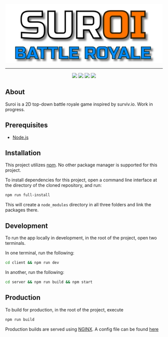 <div align="center">
  <img src="./client/img/logos/suroi_readme.svg">
  <hr />
</div>


<div align="center">
  <img src="https://img.shields.io/badge/node.js%20-%23339933.svg?style=for-the-badge&logo=nodedotjs&logoColor=white" />
  <img src="https://img.shields.io/badge/typescript-%233178C6?style=for-the-badge&logo=typescript&logoColor=white" />
  <img src="https://img.shields.io/badge/html-%23E34F26?style=for-the-badge&logo=html5&logoColor=white" />
  <img src="https://img.shields.io/badge/css-%231572B6?style=for-the-badge&logo=css3" />
</div>

## About
Suroi is a 2D top-down battle royale game inspired by surviv.io. Work in progress.

## Prerequisites
 * [Node.js](https://nodejs.org)

## Installation
This project utilizes [npm](https://npmjs.com). No other package manager is supported for this project.

To install dependencies for this project, open a command line interface at the directory of the cloned repository, and run:
```sh
npm run full-install
```

This will create a `node_modules` directory in all three folders and link the packages there.

## Development
To run the app locally in development, in the root of the project, open two terminals.

In one terminal, run the following:
```sh
cd client && npm run dev
```

In another, run the following:
```sh
cd server && npm run build && npm start
```


## Production
To build for production, in the root of the project, execute
```sh
npm run build
```

Production builds are served using [NGINX](https://nginx.org). A config file can be found [here](./nginx.conf)
